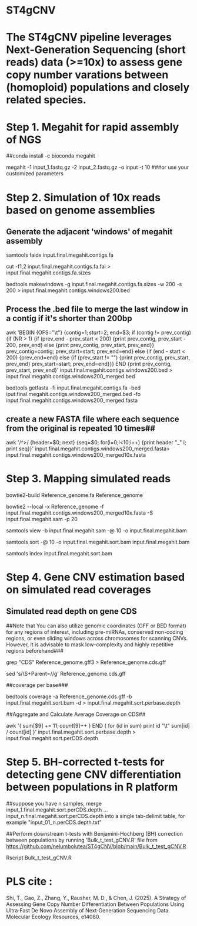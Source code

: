# ST4gCNV

# The ST4gCNV pipeline leverages Next-Generation Sequencing (short reads) data (>=10x) to assess gene copy number varations between (homoploid) populations and closely related species.

# Step 1. Megahit for rapid assembly of NGS

##conda install -c bioconda megahit

megahit -1 input_1.fastq.gz -2 input_2.fastq.gz -o input -t 10  ###or use your customized parameters




# Step 2. Simulation of 10x reads based on genome assemblies
 
## Generate the adjacent 'windows' of megahit assembly 

samtools faidx input.final.megahit.contigs.fa

cut -f1,2 input.final.megahit.contigs.fa.fai > input.final.megahit.contigs.fa.sizes

bedtools makewindows -g  input.final.megahit.contigs.fa.sizes -w 200 -s 200 > input.final.megahit.contigs.windows200.bed

## Process the .bed file to merge the last window in a contig if it's shorter than 200bp
awk 'BEGIN {OFS="\t"} {contig=$1; start=$2; end=$3; if (contig != prev_contig) {if (NR > 1) {if (prev_end - prev_start < 200) {print prev_contig, prev_start - 200, prev_end} else {print prev_contig, prev_start, prev_end}} prev_contig=contig; prev_start=start; prev_end=end} else {if (end - start < 200) {prev_end=end} else {if (prev_start != "") {print prev_contig, prev_start, prev_end} prev_start=start; prev_end=end}}} END {print prev_contig, prev_start, prev_end}' input.final.megahit.contigs.windows200.bed > input.final.megahit.contigs.windows200_merged.bed

bedtools getfasta -fi input.final.megahit.contigs.fa -bed iput.final.megahit.contigs.windows200_merged.bed -fo input.final.megahit.contigs.windows200_merged.fasta

## create a new FASTA file where each sequence from the original is repeated 10 times##
awk '/^>/ {header=$0; next} {seq=$0; for(i=0;i<10;i++) {print header "_" i; print seq}}' input.final.megahit.contigs.windows200_merged.fasta> input.final.megahit.contigs.windows200_merged10x.fasta




# Step 3. Mapping simulated reads

bowtie2-build Reference_genome.fa Reference_genome

bowtie2 --local -x Reference_genome -f input.final.megahit.contigs.windows200_merged10x.fasta -S input.final.megahit.sam -p 20

samtools view -b input.final.megahit.sam -@ 10 -o input.final.megahit.bam

samtools sort -@ 10 -o input.final.megahit.sort.bam input.final.megahit.bam 

samtools index input.final.megahit.sort.bam



# Step 4. Gene CNV estimation based on simulated read coverages
## Simulated read depth on gene CDS
##Note that You can also utilize genomic coordinates (GFF or BED format) for any regions of interest, including pre-miRNAs, conserved non-coding regions, or even sliding windows across chromosomes for scanning CNVs. However, it is advisable to mask low-complexity and highly repetitive regions beforehand###

grep "CDS" Reference_genome.gff3 > Reference_genome.cds.gff

sed 's/\S\+Parent=//g' Reference_genome.cds.gff

##coverage per base###

bedtools coverage -a Reference_genome.cds.gff  -b input.final.megahit.sort.bam -d > input.final.megahit.sort.perbase.depth

##Aggregate and Calculate Average Coverage on CDS##

awk '{ sum[$9] += $11; count[$9]++ } END { for (id in sum) print id "\t" sum[id] / count[id] }' input.final.megahit.sort.perbase.depth > input.final.megahit.sort.perCDS.depth


# Step 5. BH-corrected t-tests for detecting gene CNV differentiation between populations in R platform

##suppose you have n samples, merge input_1.final.megahit.sort.perCDS.depth ... input_n.final.megahit.sort.perCDS.depth into a single tab-delimit table, for example "input_01_n.perCDS.depth.txt"

##Perform downstream t-tests with Benjamini-Hochberg (BH) correction between populations by running 'Bulk_t_test_gCNV.R' file from https://github.com/nelumbolutea/ST4gCNV/blob/main/Bulk_t_test_gCNV.R

Rscript Bulk_t_test_gCNV.R


# PLS cite :
Shi, T., Gao, Z., Zhang, Y., Rausher, M. D., & Chen, J. (2025). A Strategy of Assessing Gene Copy Number Differentiation Between Populations Using Ultra‐Fast De Novo Assembly of Next‐Generation Sequencing Data. Molecular Ecology Resources, e14080.








